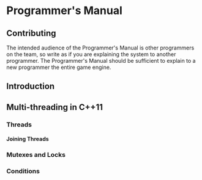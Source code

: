 # Programmer's Manual

## Contributing

The intended audience of the Programmer's Manual is other
programmers on the team, so write as if you are explaining the system to another 
programmer. The Programmer's Manual should be sufficient to explain to a
new programmer the entire game engine.

## Introduction

## Multi-threading in C++11

### Threads

#### Joining Threads

### Mutexes and Locks

### Conditions
